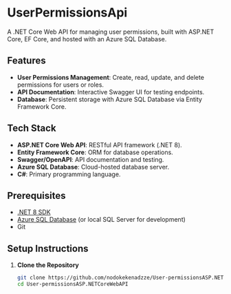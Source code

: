 # UserPermissionsApi
A .NET Core Web API for managing user permissions, built with ASP.NET Core, EF Core, and hosted with an Azure SQL Database.

## Features
- **User Permissions Management**: Create, read, update, and delete permissions for users or roles.
- **API Documentation**: Interactive Swagger UI for testing endpoints.
- **Database**: Persistent storage with Azure SQL Database via Entity Framework Core.

## Tech Stack
- **ASP.NET Core Web API**: RESTful API framework (.NET 8).
- **Entity Framework Core**: ORM for database operations.
- **Swagger/OpenAPI**: API documentation and testing.
- **Azure SQL Database**: Cloud-hosted database server.
- **C#**: Primary programming language.

## Prerequisites
- [.NET 8 SDK](https://dotnet.microsoft.com/download/dotnet/8.0)
- [Azure SQL Database](https://portal.azure.com) (or local SQL Server for development)
- Git

## Setup Instructions
1. **Clone the Repository**
   ```bash
   git clone https://github.com/nodokekenadzze/User-permissionsASP.NETCoreWebAPI.git
   cd User-permissionsASP.NETCoreWebAPI
